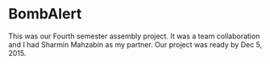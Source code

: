 # BombAlert
This was our Fourth semester assembly project. It was a team collaboration and I had Sharmin Mahzabin as my partner.
Our project was ready by Dec 5, 2015.
